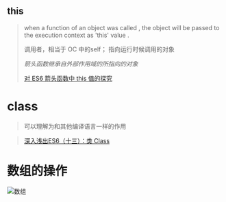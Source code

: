 ## this

>  when a function of an object was called , the object will be passed to the execution context as 'this' value .
>
>  调用者，相当于 OC 中的self； 指向运行时候调用的对象
>
>  *箭头函数继承自外部作用域的所指向的对象*
>
>  [对 ES6 箭头函数中 this 值的探究](https://juejin.im/entry/585b779061ff4b006cc7f96a)
>
>  

# class

> 可以理解为和其他编译语言一样的作用

> [深入浅出ES6（十三）：类 Class](http://www.infoq.com/cn/articles/es6-in-depth-classes)


# 数组的操作
![数组](http://ohbzayk4i.bkt.clouddn.com/17-10-3/57108987.jpg)
